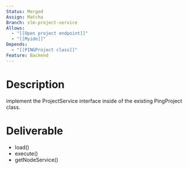 ```yaml
---
Status: Merged
Assign: Matcha
Branch: slm-project-service
Allows:
  - "[[Open project endpoint]]"
  - "[[Myide]]"
Depends:
  - "[[PINGProject class]]"
Feature: Backend
---
```

# Description
implement the ProjectService interface inside of the existing PingProject class.
# Deliverable
- load()
- execute()
- getNodeService()